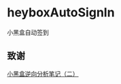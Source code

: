 # heyboxAutoSignIn
小黑盒自动签到

## 致谢
[小黑盒逆向分析笔记（二）](https://blog.chrxw.com/archives/2020/08/05/1347.html)
